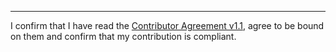 

______________________________________
I confirm that I have read the [Contributor Agreement v1.1](https://github.com/tegonal/github-commons/blob/v4.0.0/.github/Contributor%20Agreement.txt), agree to be bound on them and confirm that my contribution is compliant.

